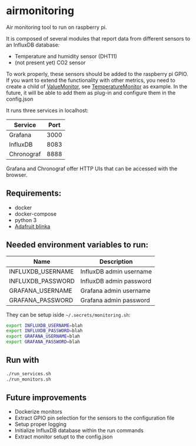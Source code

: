 # airmonitoring
Air monitoring tool to run on raspberry pi.

It is composed of several modules that report data from different sensors to an InfluxDB database:

- Temperature and humidity sensor (DHT11)
- (not present yet) CO2 sensor

To work properly, these sensors should be added to the raspberry pi GPIO.
If you want to extend the functionality with other metrics, you need to create a child of [ValueMonitor](python/monitoring/value_monitor.py), see [TemperatureMonitor](python/monitoring/temperature_monitor.py) as example.
In the future, it will be able to add them as plug-in and configure them in the config.json

It runs three services in localhost:

| Service    | Port |
| ---------- | ---- |
| Grafana    | 3000 |
| InfluxDB   | 8083 |
| Chronograf | 8888 |

Grafana and Chronograf offer HTTP UIs that can be accessed with the browser.

## Requirements:

- docker
- docker-compose
- python 3
- [Adafruit blinka](https://learn.adafruit.com/dht-humidity-sensing-on-raspberry-pi-with-gdocs-logging/python-setup)

## Needed environment variables to run:

| Name              | Description             | 
| ----------------- | ----------------------- |
| INFLUXDB_USERNAME | InfluxDB admin username |
| INFLUXDB_PASSWORD | InfluxDB admin password |
| GRAFANA_USERNAME  | Grafana admin username  |
| GRAFANA_PASSWORD  | Grafana admin password  |

They can be setup iside `~/.secrets/monitoring.sh`:

```bash
export INFLUXDB_USERNAME=blah
export INFLUXDB_PASSWORD=blah
export GRAFANA_USERNAME=blah
export GRAFANA_PASSWORD=blah
```

## Run with

```bash
./run_services.sh
./run_monitors.sh
```

## Future improvements
- Dockerize monitors
- Extract GPIO pin selection for the sensors to the configuration file
- Setup proper logging
- Initialize InfluxDB database within the run commands
- Extract monitor setupt to the config.json

